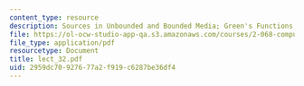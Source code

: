 ```yaml
---
content_type: resource
description: Sources in Unbounded and Bounded Media; Green's Functions; Green's Theorem
file: https://ol-ocw-studio-app-qa.s3.amazonaws.com/courses/2-068-computational-ocean-acoustics-13-853-spring-2003/2959dc70927677a2f919c6287be36df4_lect_32.pdf
file_type: application/pdf
resourcetype: Document
title: lect_32.pdf
uid: 2959dc70-9276-77a2-f919-c6287be36df4
---
```

